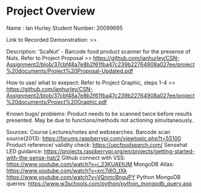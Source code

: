 # Project Overview

Name : Ian Hurley
Student Number: 20099695

Link to Recorded Demonstration: >> 

Description: 
'ScaNut' - Barcode food product scanner for the presense of Nuts. Refer to Project Proposal >>
https://github.com/ianhurley/CSN-Assignment2/blob/37cbf48a7e8b2f61fba47c239b22764908a027ee/project%20documents/Project%20Proposal-Updated.pdf

How to use/ what to exepect:
Refer to Project Graphic, steps 1-4 >>
https://github.com/ianhurley/CSN-Assignment2/blob/37cbf48a7e8b2f61fba47c239b22764908a027ee/project%20documents/Project%20Graphic.pdf

Known bugs/ problems:
Product needs to be scanned twice before results presented. May be due to functions/methods not actioning simultaneously.

Sources:
Course Lectures/notes and websearches.
Barcode scan source(2013): https://forums.raspberrypi.com/viewtopic.php?t=55100
Product reference/ validity check: https://upcfoodsearch.com/
Sensehat LED guidance: https://projects.raspberrypi.org/en/projects/getting-started-with-the-sense-hat/2
Github connect with VSS: https://www.youtube.com/watch?v=i_23KUAEtUM
MongoDB Atlas: https://www.youtube.com/watch?v=xrc7dIO_tXk https://www.youtube.com/watch?v=VQnmcBnguPY
Python MongoDB queries: https://www.w3schools.com/python/python_mongodb_query.asp
